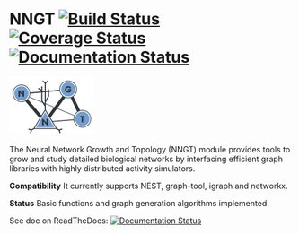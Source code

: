 # NNGT [![Build Status](https://travis-ci.org/Silmathoron/NNGT.svg?branch=master)](https://travis-ci.org/Silmathoron/NNGT) [![Coverage Status](https://coveralls.io/repos/github/Silmathoron/NNGT/badge.svg?branch=master)](https://coveralls.io/github/Silmathoron/NNGT?branch=master) [![Documentation Status](https://readthedocs.org/projects/nngt/badge/?version=latest)](http://nngt.readthedocs.org/en/latest/?badge=latest)

![NNGT logo](doc/_static/nngt_logo.png)

The Neural Network Growth and Topology (NNGT) module provides tools to grow and study detailed biological networks by interfacing efficient graph libraries with highly distributed activity simulators.

**Compatibility**
It currently supports NEST, graph-tool, igraph and networkx.

**Status**
Basic functions and graph generation algorithms implemented.

See doc on ReadTheDocs: [![Documentation Status](https://readthedocs.org/projects/nngt/badge/?version=latest)](http://nngt.readthedocs.org/en/latest/?badge=latest)
